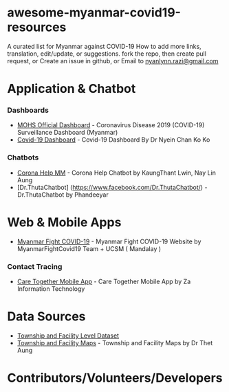 # awesome-myanmar-covid19-resources
A curated list for Myanmar against COVID-19
How to add more links, translation, edit/update, or suggestions.
fork the repo, then create pull request, or
Create an issue in github, or
Email to nyanlynn.razi@gmail.com

# Application & Chatbot

### Dashboards
 - [MOHS Official Dashboard](https://doph.maps.arcgis.com/apps/opsdashboard/index.html#/f8fb4ccc3d2d42c7ab0590dbb3fc26b8) - Coronavirus Disease 2019 (COVID-19) Surveillance Dashboard (Myanmar)
- [Covid-19 Dashboard](https://bit.ly/covidmyanmar) - Covid-19 Dashboard By Dr Nyein Chan Ko Ko

### Chatbots
- [Corona Help MM](https://www.messenger.com/t/CoronaHelpMM) - Corona Help Chatbot by KaungThant Lwin, Nay Lin Aung
- [Dr.ThutaChatbot] (https://www.facebook.com/Dr.ThutaChatbot/) - Dr.ThutaChatbot by Phandeeyar
# Web & Mobile Apps
- [Myanmar Fight COVID-19](https://myanmarfightcovid19.com/) - Myanmar Fight COVID-19 Website by MyanmarFightCovid19 Team + UCSM ( Mandalay )
### Contact Tracing
- [Care Together Mobile App](https://www.facebook.com/CareTogetherMyanmar/) - Care Together Mobile App by Za Information Technology

# Data Sources
- [Township and Facility Level Dataset](https://github.com/theananda/data/tree/master/covid-19)
- [Township and Facility Maps](https://bit.ly/2Jlunhk) - Township and Facility Maps by Dr Thet Aung


# Contributors/Volunteers/Developers
